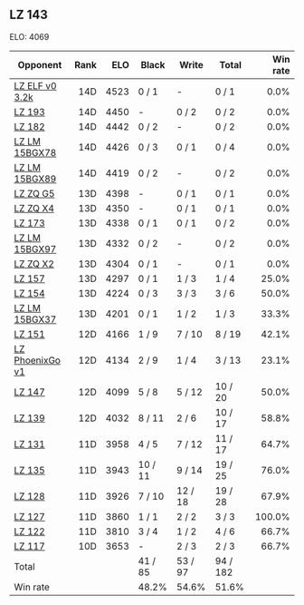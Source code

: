 ## LZ 143 ##

ELO: 4069

Opponent | Rank | ELO | Black | Write | Total | Win rate
---------|-----:|----:|-------|-------|-------|-------:
[LZ ELF v0 3.2k](LZ%20ELF%20v0%203.2k.md) | 14D | 4523 | 0 / 1 | - | 0 / 1 | 0.0%
[LZ 193](LZ%20193.md) | 14D | 4450 | - | 0 / 2 | 0 / 2 | 0.0%
[LZ 182](LZ%20182.md) | 14D | 4442 | 0 / 2 | - | 0 / 2 | 0.0%
[LZ LM 15BGX78](LZ%20LM%2015BGX78.md) | 14D | 4426 | 0 / 3 | 0 / 1 | 0 / 4 | 0.0%
[LZ LM 15BGX89](LZ%20LM%2015BGX89.md) | 14D | 4419 | 0 / 2 | - | 0 / 2 | 0.0%
[LZ ZQ G5](LZ%20ZQ%20G5.md) | 13D | 4398 | - | 0 / 1 | 0 / 1 | 0.0%
[LZ ZQ X4](LZ%20ZQ%20X4.md) | 13D | 4350 | - | 0 / 1 | 0 / 1 | 0.0%
[LZ 173](LZ%20173.md) | 13D | 4338 | 0 / 1 | 0 / 1 | 0 / 2 | 0.0%
[LZ LM 15BGX97](LZ%20LM%2015BGX97.md) | 13D | 4332 | 0 / 2 | - | 0 / 2 | 0.0%
[LZ ZQ X2](LZ%20ZQ%20X2.md) | 13D | 4304 | 0 / 1 | - | 0 / 1 | 0.0%
[LZ 157](LZ%20157.md) | 13D | 4297 | 0 / 1 | 1 / 3 | 1 / 4 | 25.0%
[LZ 154](LZ%20154.md) | 13D | 4224 | 0 / 3 | 3 / 3 | 3 / 6 | 50.0%
[LZ LM 15BGX37](LZ%20LM%2015BGX37.md) | 13D | 4201 | 0 / 1 | 1 / 2 | 1 / 3 | 33.3%
[LZ 151](LZ%20151.md) | 12D | 4166 | 1 / 9 | 7 / 10 | 8 / 19 | 42.1%
[LZ PhoenixGo v1](LZ%20PhoenixGo%20v1.md) | 12D | 4134 | 2 / 9 | 1 / 4 | 3 / 13 | 23.1%
[LZ 147](LZ%20147.md) | 12D | 4099 | 5 / 8 | 5 / 12 | 10 / 20 | 50.0%
[LZ 139](LZ%20139.md) | 12D | 4032 | 8 / 11 | 2 / 6 | 10 / 17 | 58.8%
[LZ 131](LZ%20131.md) | 11D | 3958 | 4 / 5 | 7 / 12 | 11 / 17 | 64.7%
[LZ 135](LZ%20135.md) | 11D | 3943 | 10 / 11 | 9 / 14 | 19 / 25 | 76.0%
[LZ 128](LZ%20128.md) | 11D | 3926 | 7 / 10 | 12 / 18 | 19 / 28 | 67.9%
[LZ 127](LZ%20127.md) | 11D | 3860 | 1 / 1 | 2 / 2 | 3 / 3 | 100.0%
[LZ 122](LZ%20122.md) | 11D | 3810 | 3 / 4 | 1 / 2 | 4 / 6 | 66.7%
[LZ 117](LZ%20117.md) | 10D | 3653 | - | 2 / 3 | 2 / 3 | 66.7%
Total | | | 41 / 85 | 53 / 97 | 94 / 182 | 
Win rate| | | 48.2% | 54.6% | 51.6% | 
